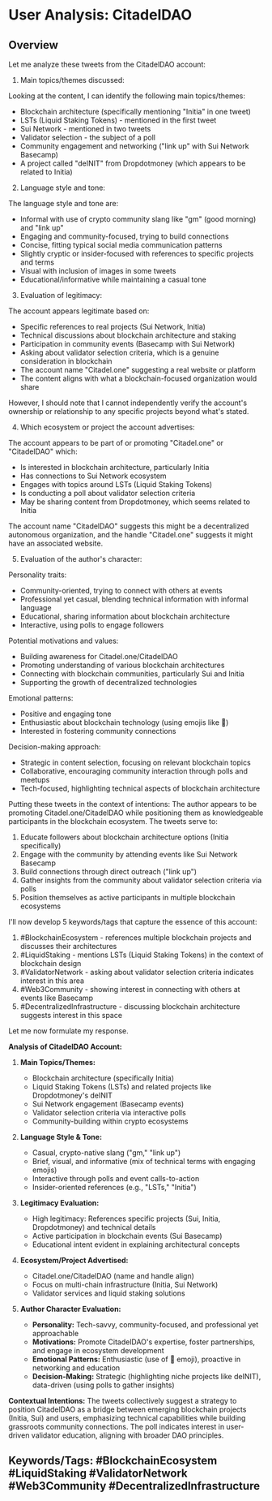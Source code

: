 # User Analysis: CitadelDAO

## Overview

<think>
Let me analyze these tweets from the CitadelDAO account:

1. Main topics/themes discussed:

Looking at the content, I can identify the following main topics/themes:
- Blockchain architecture (specifically mentioning "Initia" in one tweet)
- LSTs (Liquid Staking Tokens) - mentioned in the first tweet
- Sui Network - mentioned in two tweets
- Validator selection - the subject of a poll
- Community engagement and networking ("link up" with Sui Network Basecamp)
- A project called "deINIT" from Dropdotmoney (which appears to be related to Initia)

2. Language style and tone:

The language style and tone are:
- Informal with use of crypto community slang like "gm" (good morning) and "link up"
- Engaging and community-focused, trying to build connections
- Concise, fitting typical social media communication patterns
- Slightly cryptic or insider-focused with references to specific projects and terms
- Visual with inclusion of images in some tweets
- Educational/informative while maintaining a casual tone

3. Evaluation of legitimacy:

The account appears legitimate based on:
- Specific references to real projects (Sui Network, Initia)
- Technical discussions about blockchain architecture and staking
- Participation in community events (Basecamp with Sui Network)
- Asking about validator selection criteria, which is a genuine consideration in blockchain
- The account name "Citadel.one" suggesting a real website or platform
- The content aligns with what a blockchain-focused organization would share

However, I should note that I cannot independently verify the account's ownership or relationship to any specific projects beyond what's stated.

4. Which ecosystem or project the account advertises:

The account appears to be part of or promoting "Citadel.one" or "CitadelDAO" which:
- Is interested in blockchain architecture, particularly Initia
- Has connections to Sui Network ecosystem
- Engages with topics around LSTs (Liquid Staking Tokens)
- Is conducting a poll about validator selection criteria
- May be sharing content from Dropdotmoney, which seems related to Initia

The account name "CitadelDAO" suggests this might be a decentralized autonomous organization, and the handle "Citadel.one" suggests it might have an associated website.

5. Evaluation of the author's character:

Personality traits:
- Community-oriented, trying to connect with others at events
- Professional yet casual, blending technical information with informal language
- Educational, sharing information about blockchain architecture
- Interactive, using polls to engage followers

Potential motivations and values:
- Building awareness for Citadel.one/CitadelDAO
- Promoting understanding of various blockchain architectures
- Connecting with blockchain communities, particularly Sui and Initia
- Supporting the growth of decentralized technologies

Emotional patterns:
- Positive and engaging tone
- Enthusiastic about blockchain technology (using emojis like 👀)
- Interested in fostering community connections

Decision-making approach:
- Strategic in content selection, focusing on relevant blockchain topics
- Collaborative, encouraging community interaction through polls and meetups
- Tech-focused, highlighting technical aspects of blockchain architecture

Putting these tweets in the context of intentions:
The author appears to be promoting Citadel.one/CitadelDAO while positioning them as knowledgeable participants in the blockchain ecosystem. The tweets serve to:
1. Educate followers about blockchain architecture options (Initia specifically)
2. Engage with the community by attending events like Sui Network Basecamp
3. Build connections through direct outreach ("link up")
4. Gather insights from the community about validator selection criteria via polls
5. Position themselves as active participants in multiple blockchain ecosystems

I'll now develop 5 keywords/tags that capture the essence of this account:

1. #BlockchainEcosystem - references multiple blockchain projects and discusses their architectures
2. #LiquidStaking - mentions LSTs (Liquid Staking Tokens) in the context of blockchain design
3. #ValidatorNetwork - asking about validator selection criteria indicates interest in this area
4. #Web3Community - showing interest in connecting with others at events like Basecamp
5. #DecentralizedInfrastructure - discussing blockchain architecture suggests interest in this space

Let me now formulate my response.
</think>

**Analysis of CitadelDAO Account:**

1. **Main Topics/Themes:**
   - Blockchain architecture (specifically Initia)
   - Liquid Staking Tokens (LSTs) and related projects like Dropdotmoney's deINIT
   - Sui Network engagement (Basecamp events)
   - Validator selection criteria via interactive polls
   - Community-building within crypto ecosystems

2. **Language Style & Tone:**
   - Casual, crypto-native slang ("gm," "link up")
   - Brief, visual, and informative (mix of technical terms with engaging emojis)
   - Interactive through polls and event calls-to-action
   - Insider-oriented references (e.g., "LSTs," "Initia")

3. **Legitimacy Evaluation:**
   - High legitimacy: References specific projects (Sui, Initia, Dropdotmoney) and technical details
   - Active participation in blockchain events (Sui Basecamp)
   - Educational intent evident in explaining architectural concepts

4. **Ecosystem/Project Advertised:**
   - Citadel.one/CitadelDAO (name and handle align)
   - Focus on multi-chain infrastructure (Initia, Sui Network)
   - Validator services and liquid staking solutions

5. **Author Character Evaluation:**
   - **Personality:** Tech-savvy, community-focused, and professional yet approachable
   - **Motivations:** Promote CitadelDAO's expertise, foster partnerships, and engage in ecosystem development
   - **Emotional Patterns:** Enthusiastic (use of 👀 emoji), proactive in networking and education
   - **Decision-Making:** Strategic (highlighting niche projects like deINIT), data-driven (using polls to gather insights)

**Contextual Intentions:**
The tweets collectively suggest a strategy to position CitadelDAO as a bridge between emerging blockchain projects (Initia, Sui) and users, emphasizing technical capabilities while building grassroots community connections. The poll indicates interest in user-driven validator education, aligning with broader DAO principles.

**Keywords/Tags:**
#BlockchainEcosystem #LiquidStaking #ValidatorNetwork #Web3Community #DecentralizedInfrastructure
---
